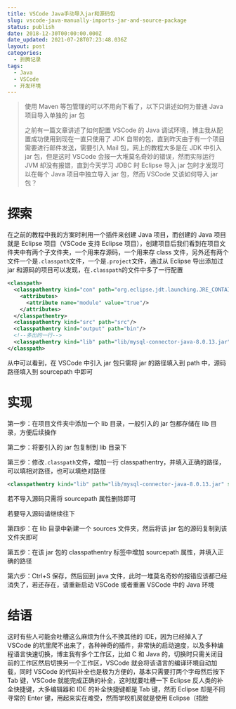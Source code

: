 ```yaml
---
title: VSCode Java手动导入jar和源码包
slug: vscode-java-manually-imports-jar-and-source-package
status: publish
date: 2018-12-30T00:00:00.000Z
date_updated: 2021-07-28T07:23:48.036Z
layout: post
categories:
  - 折腾记录
tags:
  - Java
  - VSCode
  - 开发环境
---
```


> 使用 Maven 等包管理的可以不用向下看了，以下只讲述如何为普通 Java 项目导入单独的 jar 包
>
> 之前有一篇文章讲述了如何配置 VSCode 的 Java 调试环境，博主我从配置成功使用到现在一直只使用了 JDK 自带的包，直到昨天由于有一个项目需要进行邮件发送，需要引入 Mail 包，网上的教程大多是在 JDK 中引入 jar 包，但是这时 VSCode 会报一大堆莫名奇妙的错误，然而实际运行 JVM 却没有报错，直到今天学习 JDBC 时 Eclipse 导入 jar 包时才发现可以在每个 Java 项目中独立导入 jar 包，然而 VSCode 又该如何导入 jar 包？

# 探索

在之前的教程中我的方案时利用一个插件来创建 Java 项目，而创建的 Java 项目就是 Eclipse 项目（VSCode 支持 Eclipse 项目），创建项目后我们看到在项目文件夹中有两个子文件夹，一个用来存源码，一个用来存 class 文件，另外还有两个文件一个是`.classpath`文件，一个是`.project`文件，通过从 Eclipse 导出添加过 jar 和源码的项目可以发现，在`.classpath`的文件中多了一行配置

```xml
<classpath>
  <classpathentry kind="con" path="org.eclipse.jdt.launching.JRE_CONTAINER/org.eclipse.jdt.internal.debug.ui.launcher.StandardVMType/JavaSE-1.8">
    <attributes>
      <attribute name="module" value="true"/>
    </attributes>
  </classpathentry>
  <classpathentry kind="src" path="src"/>
  <classpathentry kind="output" path="bin"/>
  <!--多出的一行-->
  <classpathentry kind="lib" path="lib/mysql-connector-java-8.0.13.jar" sourcepath="lib/sources/mysql-connector-java-8.0.13.zip"/>
</classpath>
```

从中可以看到，在 VSCode 中引入 jar 包只需将 jar 的路径填入到 path 中，源码路径填入到 sourcepath 中即可

# 实现

第一步：在项目文件夹中添加一个 lib 目录，一般引入的 jar 包都存储在 lib 目录，方便后续操作

第二步：将要引入的 jar 包复制到 lib 目录下

第三步：修改`.classpath`文件，增加一行 classpathentry，并填入正确的路径，可以填相对路径，也可以填绝对路径

```xml
<classpathentry kind="lib" path="lib/mysql-connector-java-8.0.13.jar" sourcepath="lib/sources/mysql-connector-java-8.0.13.zip"/>
```

若不导入源码只需将 sourcepath 属性删除即可

若要导入源码请继续往下

第四步：在 lib 目录中新建一个 sources 文件夹，然后将该 jar 包的源码复制到该文件夹即可

第五步：在该 jar 包的 classpathentry 标签中增加 sourcepath 属性，并填入正确的路径

第六步：Ctrl+S 保存，然后回到 java 文件，此时一堆莫名奇妙的报错应该都已经消失了，若还存在，请重新启动 VSCode 或者重置 VSCode 中的 Java 环境

# 结语

这时有些人可能会吐槽这么麻烦为什么不换其他的 IDE，因为已经掉入了 VSCode 的坑里爬不出来了，各种神奇的插件，非常快的启动速度，以及多种编程语言快速切换，博主我有多个工作区，比如 C 和 Java 的，切换时只需关闭目前的工作区然后切换另一个工作区，VSCode 就会将该语言的编译环境自动加载，同时 VSCode 的代码补全也是极为方便的，基本只需要打两个字母然后按下 Tab 键，VSCode 就能完成正确的补全，这时就要吐槽一下 Eclipse 反人类的补全快捷键，大多编辑器和 IDE 的补全快捷键都是 Tab 键，然而 Eclipse 却是不同寻常的 Enter 键，用起来实在难受，然而学校机房就是使用 Eclipse（捂脸
